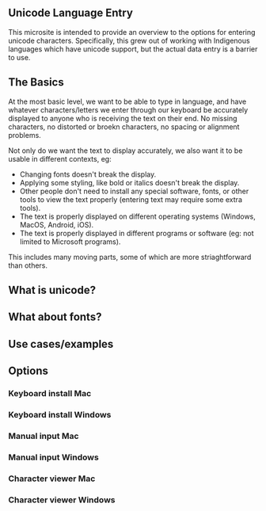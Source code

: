 ## Unicode Language Entry

This microsite is intended to provide an overview to the options for entering unicode characters. Specifically, this grew out of working with Indigenous languages which have unicode support, but the actual data entry is a barrier to use.

## The Basics

At the most basic level, we want to be able to type in language, and have whatever characters/letters we enter through our keyboard be accurately displayed to anyone who is receiving the text on their end. No missing characters, no distorted or broekn characters, no spacing or alignment problems. 

Not only do we want the text to display accurately, we also want it to be usable in different contexts, eg:
- Changing fonts doesn't break the display.
- Applying some styling, like bold or italics doesn't break the display.
- Other people don't need to install any special software, fonts, or other tools to view the text properly (entering text may require some extra tools).
- The text is properly displayed on different operating systems (Windows, MacOS, Android, iOS).
- The text is properly displayed in different programs or software (eg: not limited to Microsoft programs).

This includes many moving parts, some of which are more striaghtforward than others.





## What is unicode?



## What about fonts?



## Use cases/examples



## Options

### Keyboard install Mac

### Keyboard install Windows

### Manual input Mac

### Manual input Windows

### Character viewer Mac

### Character viewer Windows
